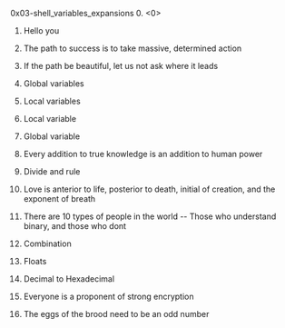 0x03-shell_variables_expansions
0. <0>
1. Hello you
2. The path to success is to take massive, determined action


3. If the path be beautiful, let us not ask where it leads
4. Global variables
5. Local variables
6. Local variable
7. Global variable
8. Every addition to true knowledge is an addition to human power
9. Divide and rule
10. Love is anterior to life, posterior to death, initial of creation, and the exponent of breath
11. There are 10 types of people in the world -- Those who understand binary, and those who dont
12. Combination
13. Floats
14. Decimal to Hexadecimal
15. Everyone is a proponent of strong encryption
16. The eggs of the brood need to be an odd number
